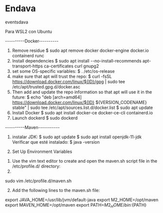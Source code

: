 # Endava
eventsdava

Para WSL2 con Ubuntu

----------Docker----------
1) Remove residue
$ sudo apt remove docker docker-engine docker.io containerd runc
2) Install dependencies
$ sudo apt install --no-install-recommends apt-transport-https ca-certificates curl gnupg2
3) set some OS-specific variables:
$ . /etc/os-release
4) make sure that apt will trust the repo:
$ curl -fsSL https://download.docker.com/linux/${ID}/gpg | sudo tee /etc/apt/trusted.gpg.d/docker.asc
5) Then add and update the repo information so that apt will use it in the future:
$ echo "deb [arch=amd64] https://download.docker.com/linux/${ID} ${VERSION_CODENAME} stable" | sudo tee /etc/apt/sources.list.d/docker.list
$ sudo apt update
6) Install Docker
$ sudo apt install docker-ce docker-ce-cli containerd.io
7) Launch dockerd
$ sudo dockerd

----------Maven-----------
1) instalar JDK:
$ sudo apt update
$ sudo apt install openjdk-11-jdk
Verificar que esté instalado:
$ java -version

2) Set Up Environment Variables
1. Use the vim text editor to create and open the maven.sh script file in the /etc/profile.d/ directory:
2. 
sudo vim /etc/profile.d/maven.sh

2. Add the following lines to the maven.sh file:

export JAVA_HOME=/usr/lib/jvm/default-java
export M2_HOME=/opt/maven
export MAVEN_HOME=/opt/maven
export PATH=${M2_HOME}/bin:${PATH}
